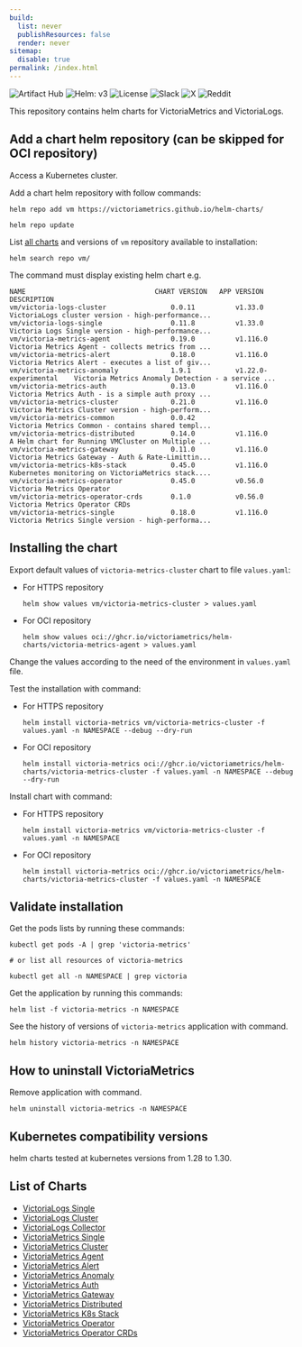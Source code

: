 ```yaml
---
build:
  list: never
  publishResources: false
  render: never
sitemap:
  disable: true
permalink: /index.html
---
```

![Artifact Hub](https://img.shields.io/badge/ArtifactHub-informational?logoColor=white&color=417598&logo=artifacthub&link=https%3A%2F%2Fartifacthub.io%2Fpackages%2Fsearch%3Frepo%3Dvictoriametrics%26verified_publisher%3Dtrue)
![Helm: v3](https://img.shields.io/badge/Helm-v3.14%2B-gray?logo=helm&link=https%3A%2F%2Fgithub.com%2Fhelm%2Fhelm%2Freleases%2Ftag%2Fv3.14.0)
![License](https://img.shields.io/github/license/VictoriaMetrics/helm-charts?labelColor=green&label=&link=https%3A%2F%2Fgithub.com%2FVictoriaMetrics%2Fhelm-charts%2Fblob%2Fmaster%2FLICENSE)
![Slack](https://img.shields.io/badge/Join-4A154B?logo=slack&link=https%3A%2F%2Fslack.victoriametrics.com)
![X](https://img.shields.io/twitter/follow/VictoriaMetrics?style=flat&label=Follow&color=black&logo=x&labelColor=black&link=https%3A%2F%2Fx.com%2FVictoriaMetrics)
![Reddit](https://img.shields.io/reddit/subreddit-subscribers/VictoriaMetrics?style=flat&label=Join&labelColor=red&logoColor=white&logo=reddit&link=https%3A%2F%2Fwww.reddit.com%2Fr%2FVictoriaMetrics)

This repository contains helm charts for VictoriaMetrics and VictoriaLogs.

## Add a chart helm repository (can be skipped for OCI repository)

Access a Kubernetes cluster.

Add a chart helm repository with follow commands:

```console
helm repo add vm https://victoriametrics.github.io/helm-charts/

helm repo update
```

List [all charts](https://docs.victoriametrics.com/helm/#list-of-charts) and versions of `vm` repository available to installation:
    
```console
helm search repo vm/
```

The command must display existing helm chart e.g.

```shell
NAME                             	CHART VERSION	APP VERSION         	DESCRIPTION
vm/victoria-logs-cluster                0.0.11          v1.33.0                 VictoriaLogs cluster version - high-performance...
vm/victoria-logs-single                 0.11.8          v1.33.0                 Victoria Logs Single version - high-performance...
vm/victoria-metrics-agent               0.19.0          v1.116.0                Victoria Metrics Agent - collects metrics from ...
vm/victoria-metrics-alert               0.18.0          v1.116.0                Victoria Metrics Alert - executes a list of giv...
vm/victoria-metrics-anomaly             1.9.1           v1.22.0-experimental    Victoria Metrics Anomaly Detection - a service ...
vm/victoria-metrics-auth                0.13.0          v1.116.0                Victoria Metrics Auth - is a simple auth proxy ...
vm/victoria-metrics-cluster             0.21.0          v1.116.0                Victoria Metrics Cluster version - high-perform...
vm/victoria-metrics-common              0.0.42                                  Victoria Metrics Common - contains shared templ...
vm/victoria-metrics-distributed         0.14.0          v1.116.0                A Helm chart for Running VMCluster on Multiple ...
vm/victoria-metrics-gateway             0.11.0          v1.116.0                Victoria Metrics Gateway - Auth & Rate-Limittin...
vm/victoria-metrics-k8s-stack           0.45.0          v1.116.0                Kubernetes monitoring on VictoriaMetrics stack....
vm/victoria-metrics-operator            0.45.0          v0.56.0                 Victoria Metrics Operator                         
vm/victoria-metrics-operator-crds       0.1.0           v0.56.0                 Victoria Metrics Operator CRDs                    
vm/victoria-metrics-single              0.18.0          v1.116.0                Victoria Metrics Single version - high-performa...
```

## Installing the chart

Export default values of `victoria-metrics-cluster` chart to file `values.yaml`:

  - For HTTPS repository

    ```console
    helm show values vm/victoria-metrics-cluster > values.yaml
    ```
  - For OCI repository

    ```console
    helm show values oci://ghcr.io/victoriametrics/helm-charts/victoria-metrics-agent > values.yaml
    ```

Change the values according to the need of the environment in ``values.yaml`` file.

Test the installation with command:

  - For HTTPS repository

    ```console
    helm install victoria-metrics vm/victoria-metrics-cluster -f values.yaml -n NAMESPACE --debug --dry-run
    ```

  - For OCI repository

    ```console
    helm install victoria-metrics oci://ghcr.io/victoriametrics/helm-charts/victoria-metrics-cluster -f values.yaml -n NAMESPACE --debug --dry-run
    ```

Install chart with command:

  - For HTTPS repository
    
    ```console
    helm install victoria-metrics vm/victoria-metrics-cluster -f values.yaml -n NAMESPACE
    ```

  - For OCI repository

    ```console
    helm install victoria-metrics oci://ghcr.io/victoriametrics/helm-charts/victoria-metrics-cluster -f values.yaml -n NAMESPACE
    ```

## Validate installation

Get the pods lists by running these commands:

```console
kubectl get pods -A | grep 'victoria-metrics'

# or list all resources of victoria-metrics

kubectl get all -n NAMESPACE | grep victoria
```

Get the application by running this commands:

```console
helm list -f victoria-metrics -n NAMESPACE
```

See the history of versions of ``victoria-metrics`` application with command.

```console
helm history victoria-metrics -n NAMESPACE
```

## How to uninstall VictoriaMetrics

Remove application with command.

```console
helm uninstall victoria-metrics -n NAMESPACE
```

## Kubernetes compatibility versions

helm charts tested at kubernetes versions from 1.28 to 1.30.

## List of Charts

- [VictoriaLogs Single](https://docs.victoriametrics.com/helm/victoria-logs-single/)
- [VictoriaLogs Cluster](https://docs.victoriametrics.com/helm/victoria-logs-cluster/)
- [VictoriaLogs Collector](https://docs.victoriametrics.com/helm/victoria-logs-collector/)
- [VictoriaMetrics Single](https://docs.victoriametrics.com/helm/victoria-metrics-single/)
- [VictoriaMetrics Cluster](https://docs.victoriametrics.com/helm/victoria-metrics-cluster/)
- [VictoriaMetrics Agent](https://docs.victoriametrics.com/helm/victoria-metrics-agent/)
- [VictoriaMetrics Alert](https://docs.victoriametrics.com/helm/victoria-metrics-alert/)
- [VictoriaMetrics Anomaly](https://docs.victoriametrics.com/helm/victoria-metrics-anomaly/)
- [VictoriaMetrics Auth](https://docs.victoriametrics.com/helm/victoria-metrics-auth/)
- [VictoriaMetrics Gateway](https://docs.victoriametrics.com/helm/victoria-metrics-gateway/)
- [VictoriaMetrics Distributed](https://docs.victoriametrics.com/helm/victoria-metrics-distributed/)
- [VictoriaMetrics K8s Stack](https://docs.victoriametrics.com/helm/victoria-metrics-k8s-stack/)
- [VictoriaMetrics Operator](https://docs.victoriametrics.com/helm/victoria-metrics-operator/)
- [VictoriaMetrics Operator CRDs](https://docs.victoriametrics.com/helm/victoria-metrics-operator-crds/)
